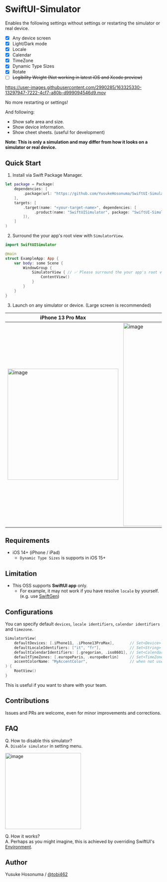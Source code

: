 # SwiftUI-Simulator

Enables the following settings without settings or restarting the simulator or real device.

- [x] Any device screen
- [x] Light/Dark mode
- [x] Locale
- [x] Calendar
- [x] TimeZone
- [x] Dynamic Type Sizes
- [x] Rotate
- [ ] ~~Legibility Weight (Not working in latest iOS and Xcode preview)~~

https://user-images.githubusercontent.com/2990285/163325330-13297947-7222-4cf7-a80b-d999094546d9.mov

No more restarting or settings!

And following:

- Show safe area and size.
- Show device information.
- Show cheet sheets. (useful for development)

**Note: This is only a simulation and may differ from how it looks on a simulator or real device.**

## Quick Start

1. Install via Swift Package Manager.

```swift
let package = Package(
    dependencies: [
        .package(url: "https://github.com/YusukeHosonuma/SwiftUI-Simulator.git", from: "1.2.0"),
    ],
    targets: [
        .target(name: "<your-target-name>", dependencies: [
             .product(name: "SwiftUISimulator", package: "SwiftUI-Simulator"),
        ]),
    ]
)
```

2. Surround the your app's root view with `SimulatorView`.

```swift
import SwiftUISimulator

@main
struct ExampleApp: App {
    var body: some Scene {
        WindowGroup {
            SimulatorView { // ✅ Please surround the your app's root view with `SimulatorView`.
                ContentView()
            }
        }
    }
}
```

3. Launch on any simulator or device. (Large screen is recommended)

| iPhone 13 Pro Max | iPad Pro (12.9-inch) |
|--|--|
|<img width="356" alt="image" src="https://user-images.githubusercontent.com/2990285/163754076-46be83af-f220-4009-8228-bcd64d34a0ab.png">|<img width="651" alt="image" src="https://user-images.githubusercontent.com/2990285/163754087-cd4ce210-6698-4b47-a969-d1a129c239ca.png">|


## Requirements

- iOS 14+ (iPhone / iPad)
  - `Dynamic Type Sizes` is supports in iOS 15+

## Limitation

- This OSS supports **SwiftUI app** only.<br>
  - For example, it may not work if you have resolve `locale` by yourself. (e.g. use [SwiftGen](https://github.com/SwiftGen/SwiftGen))

## Configurations

You can specify default `devices`, `locale identifiers`, `calendar identifiers` and `timezone`.

```swift
SimulatorView(
    defaultDevices: [.iPhone11, .iPhone13ProMax],       // Set<Device>
    defaultLocaleIdentifiers: ["it", "fr"],             // Set<String>
    defaultCalendarIdentifiers: [.gregorian, .iso8601], // Set<Calendar.Identifier>
    defaultTimeZones: [.europeParis, .europeBerlin]     // Set<TimeZones>
    accentColorName: "MyAccentColor",                   // when not use default accent color name in Assets.
) {
    RootView()
}
```
This is useful if you want to share with your team.

## Contributions

Issues and PRs are welcome, even for minor improvements and corrections.

## FAQ

Q. How to disable this simulator?<br>
A. `Disable simulator` in setting menu.

<img width="244" alt="image" src="https://user-images.githubusercontent.com/2990285/163753616-b62d616b-bbf4-4e28-bd2d-a058d5537fad.png">

Q. How it works?<br>
A. Perhaps as you might imagine, this is achieved by overriding SwiftUI's [Environment](https://developer.apple.com/documentation/swiftui/environment).

## Author

Yusuke Hosonuma / [@tobi462](https://twitter.com/tobi462)
